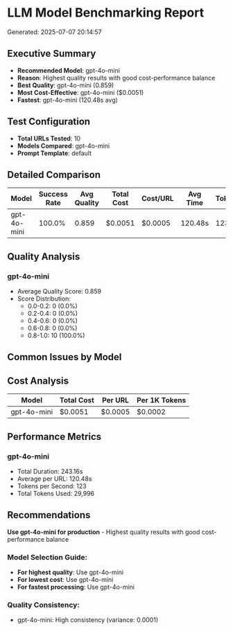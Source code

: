 # LLM Model Benchmarking Report

Generated: 2025-07-07 20:14:57

## Executive Summary
- **Recommended Model**: gpt-4o-mini
- **Reason**: Highest quality results with good cost-performance balance
- **Best Quality**: gpt-4o-mini (0.859)
- **Most Cost-Effective**: gpt-4o-mini ($0.0051)
- **Fastest**: gpt-4o-mini (120.48s avg)

## Test Configuration
- **Total URLs Tested**: 10
- **Models Compared**: gpt-4o-mini
- **Prompt Template**: default

## Detailed Comparison

| Model | Success Rate | Avg Quality | Total Cost | Cost/URL | Avg Time | Tokens/sec |
|-------|-------------|-------------|------------|----------|----------|------------|
| gpt-4o-mini | 100.0% | 0.859 | $0.0051 | $0.0005 | 120.48s | 123 |

## Quality Analysis

### gpt-4o-mini
- Average Quality Score: 0.859
- Score Distribution:
  - 0.0-0.2: 0 (0.0%)
  - 0.2-0.4: 0 (0.0%)
  - 0.4-0.6: 0 (0.0%)
  - 0.6-0.8: 0 (0.0%)
  - 0.8-1.0: 10 (100.0%)

## Common Issues by Model

## Cost Analysis

| Model | Total Cost | Per URL | Per 1K Tokens |
|-------|-----------|---------|---------------|
| gpt-4o-mini | $0.0051 | $0.0005 | $0.0002 |

## Performance Metrics

### gpt-4o-mini
- Total Duration: 243.16s
- Average per URL: 120.48s
- Tokens per Second: 123
- Total Tokens Used: 29,996

## Recommendations

**Use gpt-4o-mini for production** - Highest quality results with good cost-performance balance

### Model Selection Guide:
- **For highest quality**: Use gpt-4o-mini
- **For lowest cost**: Use gpt-4o-mini
- **For fastest processing**: Use gpt-4o-mini

### Quality Consistency:
- gpt-4o-mini: High consistency (variance: 0.0001)